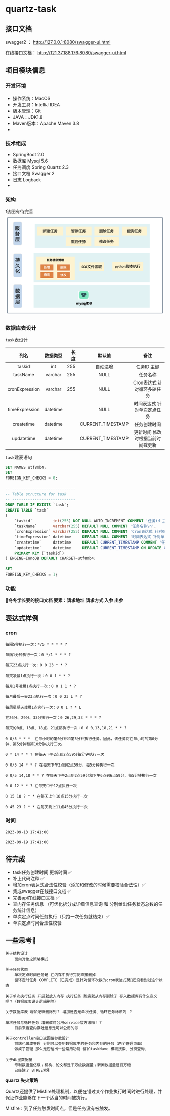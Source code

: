 # quartz-task

## 接口文档

swagger2 ： http://127.0.0.1:8080/swagger-ui.html

在线接口文档： http://121.37.188.176:8080/swagger-ui.html

## 项目模块信息

### 开发环境

- 操作系统：MacOS
- 开发工具：IntelliJ IDEA
- 版本管理：Git
- JAVA：JDK1.8
- Maven版本：Apache Maven 3.8
-

### 技术组成

- SpringBoot 2.0
- 数据库 Mysql 5.6
- 任务调度 Spring Quartz 2.3
- 接口文档 Swagger 2
- 日志 Logback
-

### 架构

❗️该图有待完善
![模块架构图](./info/img/20230909101804.png)

### 数据库表设计

`task`表设计

|       列名       |   数据类型   |  长度 |        默认值        |        备注         |
|:--------------:|:--------:|----:|:-----------------:|:-----------------:|
|     taskid     |   int    | 255 |       自动递增        |      任务ID 主键      |
|    taskName    | varchar  | 255 |       NULL        |       任务名称        |
| cronExpression | varchar  | 255 |       NULL        | Cron表达式 针对循环多轮任务  |
| timeExpression | datetime |     |       NULL        |  时间表达式 针对单次定点任务   |
|   createtime   | datetime |     | CURRENT_TIMESTAMP |      任务创建时间       |
|   updatetime   | datetime |     | CURRENT_TIMESTAMP | 更新时间 修改时根据当前时间戳更新 |

`task`建表语句

```sql
SET NAMES utf8mb4;
SET
FOREIGN_KEY_CHECKS = 0;

-- ----------------------------
-- Table structure for task
-- ----------------------------
DROP TABLE IF EXISTS `task`;
CREATE TABLE `task`
(
    `taskid`         int(255) NOT NULL AUTO_INCREMENT COMMENT '任务id 主键 自动递增',
    `taskName`       varchar(255) DEFAULT NULL COMMENT '任务名称\n',
    `cronExpression` varchar(255) DEFAULT NULL COMMENT 'Cron表达式 针对循环多轮任务',
    `timeExpression` datetime     DEFAULT NULL COMMENT '时间表达式 针对单次定点任务',
    `createtime`     datetime     DEFAULT CURRENT_TIMESTAMP COMMENT '任务创建时间',
    `updatetime`     datetime     DEFAULT CURRENT_TIMESTAMP ON UPDATE CURRENT_TIMESTAMP COMMENT '更新时间',
    PRIMARY KEY (`taskid`)
) ENGINE=InnoDB DEFAULT CHARSET=utf8mb4;

SET
FOREIGN_KEY_CHECKS = 1;
```

### 功能

📄**冬冬学长要的接口文档 要素：请求地址 请求方式 入参 出参**

## 表达式样例

### cron

    每隔5秒执行一次：*/5 * * * * ?

    每隔1分钟执行一次：0 */1 * * * ?

    每天23点执行一次：0 0 23 * * ?

    每天凌晨1点执行一次：0 0 1 * * ?

    每月1号凌晨1点执行一次：0 0 1 1 * ?

    每月最后一天23点执行一次：0 0 23 L * ?

    每周星期天凌晨1点实行一次：0 0 1 ? * L

    在26分、29分、33分执行一次：0 26,29,33 * * * ?

    每天的0点、13点、18点、21点都执行一次：0 0 0,13,18,21 * * ?
    
    0 0/5 * * *  在每小时的第0分钟和第5分钟执行任务。因此，该任务将在每小时的第0分钟、第5分钟和第10分钟执行三次。

    0 * 14 * * ? 在每天下午2点到2点59分每分钟执行一次

    0 0/5 14 * * ? 在每天下午2点到2点59分，每5分钟执行一次

    0 0/5 14,18 * * ? 在每天下午2点到2点59分和下午6点到6点59分，每5分钟执行一次

    0 0 12 * * ? 在每天中午12点执行一次

    0 15 10 ? * * 在每天上午10点15分执行一次

    0 45 23 ? * * 在每天晚上11点45分执行一次

### 时间

    2023-09-13 17:41:00
    
    2023-09-19 17:41:00

## 待完成

- task任务创建时间 更新时间 ✅
- 补上代码注释 ✅
- 增加cron表达式合法性校验（添加和修改的时候需要校验合法性）✅
- 集成swagger在线接口文档 ✅
- 完善api在线接口文档 ✅
- 查内存任务信息 （可优化拆分成详细信息查询 和 分别给出任务状态总数的任务统计信息）
- 单次定点时间任务执行（只跑一次任务就结束）✅
- 单次定点时间合法性校验

## 一些思考🤔️

    关于结构设计
        面向对象之策略模式

    关于任务状态
        单次定点时间任务是 在内存中执行完便直接删掉
        循环定时任务 COMPLETE（已完成）是针对循环次数的cron表达式莫🤔还没看到过这个状态

    关于单次执行任务 开启就放入内存 执行任务 跑完就从内存删除了 存入数据库有什么意义呢？（数据库表设计逻辑删除）

    关于数据库表 增加逻辑删除列？ 增加是否是单次任务、循环任务标识列 ？

    单次任务与循环任务 增删改可公用service层方法吗！？
        目前来看查内存吐信息是可以公用的😊

    关于controller接口返回值参数设计 
        前端也做成管理 分别可以查到数据库中的任务和内存的任务（两个管理页面）
        做成了管理 那么是否给出一些常用功能 譬如taskName 模糊搜索、分页查询、

    关于db里数据量
        专利数据量亿级；机构、论文都是千万级数据量；新闻数据量是百万级 
        已经建了 BTREE索引

**quartz 失火策略**

Quartz还提供了Misfire处理机制，以便在错过某个作业执行时间时进行处理，并保证作业能够在下一个适当的时间被执行。

Misfire：到了任务触发时间点，但是任务没有被触发。


<!--
isuee!

| 新 闻 网 站 | 新 闻 年 份 | 采 集 组 |  总  |  入 库 时 间   |
|:-------:|:-------:|:-----:|:---:|:----------:|
|  CNET   |  2023   |  大 工  | 28  | 2023-10-08 |
|  DARPA  |  2023   |  大 工  |  3  | 2023-10-08 |
|  中国科技网  |  2023   |  大 工  | 704 | 2023-10-08 |

| 新 闻 网 站 | 新 闻 年 份 | 采 集 组 |  总   |  入 库 时 间   |
|:-------:|:-------:|:-----:|:----:|:----------:|
|  微信公众号  |  2023   |  大 工  | 1080 | 2023-10-08 |

|       新 闻 网 站        | 新 闻 年 份 | 采 集 组 | 总  |  入 库 时 间   |
|:--------------------:|:-------:|:-----:|:--:|:----------:|
|        36Ker         |  2023   |  太原   | 72 | 2023-10-08 |
| MIT TechnologyReview |  2023   |  太原   | 28 | 2023-10-08 |



-->